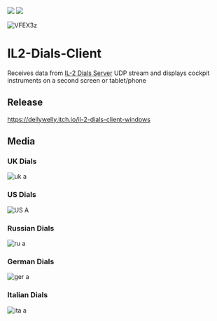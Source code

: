 <a href="https://unity.com/"><img src="https://img.shields.io/badge/Powered%20by-Unity-lightgrey.svg"/></a>
<a href="https://docs.microsoft.com/en-us/dotnet/csharp/"><img src="https://img.shields.io/badge/%20-C%23-blue.svg"/></a>

![VFEX3z](https://user-images.githubusercontent.com/45520351/151053750-5e95be44-932c-4e19-a274-a53da8d04cfa.png)

# IL2-Dials-Client
Receives data from [IL-2 Dials Server](https://github.com/itsjustdel/IL2-Dials-Server) UDP stream and displays cockpit instruments on a second screen or tablet/phone

## Release

https://dellywelly.itch.io/il-2-dials-client-windows

## Media
### UK Dials
![uk a](https://user-images.githubusercontent.com/45520351/151064622-7186c265-2391-4f0d-b016-d8900f654a08.png)
### US Dials
![US A](https://user-images.githubusercontent.com/45520351/151064921-39bd1ef8-c5a8-4c49-b43f-3ca2f2178ddb.png)
### Russian Dials
![ru a](https://user-images.githubusercontent.com/45520351/151065190-8026d18a-d132-4896-ace5-ef4946d12569.png)
### German Dials
![ger a](https://user-images.githubusercontent.com/45520351/151065382-cf50beb2-62cb-4e10-bda9-ad91aa2838b8.png)
### Italian Dials
![ita a](https://user-images.githubusercontent.com/45520351/151065396-6c8b39b9-dfc9-4f0e-ba44-3e791f8ae2f0.png)

